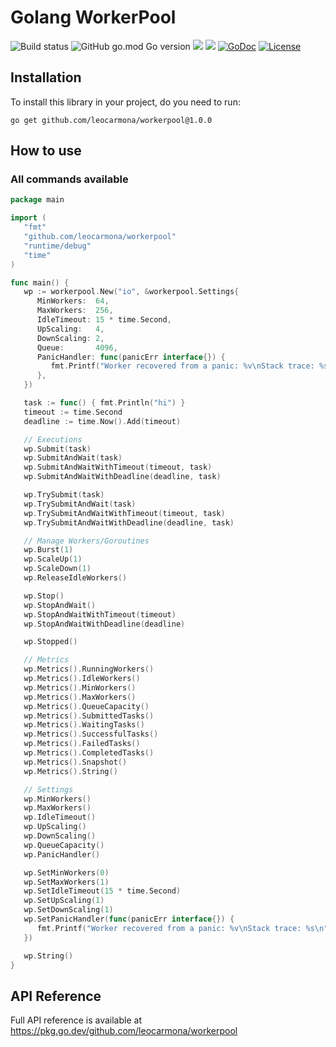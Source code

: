 # Golang WorkerPool

![Build status](https://github.com/leocarmona/workerpool/actions/workflows/main.yaml/badge.svg)
![GitHub go.mod Go version](https://img.shields.io/github/go-mod/go-version/leocarmona/workerpool)
<a title="Release" target="_blank" href="https://github.com/leocarmona/workerpool/releases"><img src="https://img.shields.io/github/v/release/leocarmona/workerpool"></a>
<a title="Go Report Card" target="_blank" href="https://goreportcard.com/report/github.com/leocarmona/workerpool"><img src="https://goreportcard.com/badge/github.com/leocarmona/workerpool"/></a>
[![GoDoc](https://pkg.go.dev/badge/github.com/leocarmona/workerpool)](https://pkg.go.dev/github.com/leocarmona/workerpool)
[![License](https://img.shields.io/badge/License-MIT-blue.svg)](https://github.com/leocarmona/workerpool/blob/main/LICENSE)

## Installation
To install this library in your project, do you need to run:
```
go get github.com/leocarmona/workerpool@1.0.0
```

## How to use

### All commands available
```go
package main

import (
   "fmt"
   "github.com/leocarmona/workerpool"
   "runtime/debug"
   "time"
)

func main() {
   wp := workerpool.New("io", &workerpool.Settings{
      MinWorkers:  64,
      MaxWorkers:  256,
      IdleTimeout: 15 * time.Second,
      UpScaling:   4,
      DownScaling: 2,
      Queue:       4096,
      PanicHandler: func(panicErr interface{}) {
         fmt.Printf("Worker recovered from a panic: %v\nStack trace: %s\n", panicErr, string(debug.Stack()))
      },
   })

   task := func() { fmt.Println("hi") }
   timeout := time.Second
   deadline := time.Now().Add(timeout)

   // Executions
   wp.Submit(task)
   wp.SubmitAndWait(task)
   wp.SubmitAndWaitWithTimeout(timeout, task)
   wp.SubmitAndWaitWithDeadline(deadline, task)

   wp.TrySubmit(task)
   wp.TrySubmitAndWait(task)
   wp.TrySubmitAndWaitWithTimeout(timeout, task)
   wp.TrySubmitAndWaitWithDeadline(deadline, task)

   // Manage Workers/Goroutines
   wp.Burst(1)
   wp.ScaleUp(1)
   wp.ScaleDown(1)
   wp.ReleaseIdleWorkers()

   wp.Stop()
   wp.StopAndWait()
   wp.StopAndWaitWithTimeout(timeout)
   wp.StopAndWaitWithDeadline(deadline)

   wp.Stopped()

   // Metrics
   wp.Metrics().RunningWorkers()
   wp.Metrics().IdleWorkers()
   wp.Metrics().MinWorkers()
   wp.Metrics().MaxWorkers()
   wp.Metrics().QueueCapacity()
   wp.Metrics().SubmittedTasks()
   wp.Metrics().WaitingTasks()
   wp.Metrics().SuccessfulTasks()
   wp.Metrics().FailedTasks()
   wp.Metrics().CompletedTasks()
   wp.Metrics().Snapshot()
   wp.Metrics().String()

   // Settings
   wp.MinWorkers()
   wp.MaxWorkers()
   wp.IdleTimeout()
   wp.UpScaling()
   wp.DownScaling()
   wp.QueueCapacity()
   wp.PanicHandler()

   wp.SetMinWorkers(0)
   wp.SetMaxWorkers(1)
   wp.SetIdleTimeout(15 * time.Second)
   wp.SetUpScaling(1)
   wp.SetDownScaling(1)
   wp.SetPanicHandler(func(panicErr interface{}) {
      fmt.Printf("Worker recovered from a panic: %v\nStack trace: %s\n", panicErr, string(debug.Stack()))
   })

   wp.String()
}
```

## API Reference

Full API reference is available at https://pkg.go.dev/github.com/leocarmona/workerpool
